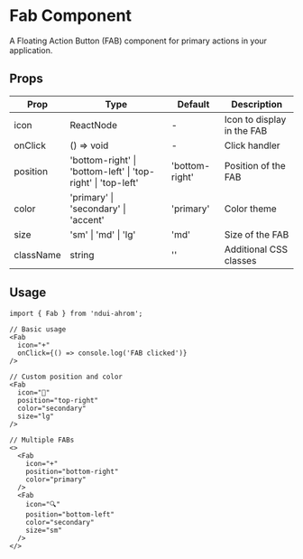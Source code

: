# Fab Component

A Floating Action Button (FAB) component for primary actions in your application.

## Props

| Prop | Type | Default | Description |
|------|------|---------|-------------|
| icon | ReactNode | - | Icon to display in the FAB |
| onClick | () => void | - | Click handler |
| position | 'bottom-right' \| 'bottom-left' \| 'top-right' \| 'top-left' | 'bottom-right' | Position of the FAB |
| color | 'primary' \| 'secondary' \| 'accent' | 'primary' | Color theme |
| size | 'sm' \| 'md' \| 'lg' | 'md' | Size of the FAB |
| className | string | '' | Additional CSS classes |

## Usage

```tsx
import { Fab } from 'ndui-ahrom';

// Basic usage
<Fab
  icon="+"
  onClick={() => console.log('FAB clicked')}
/>

// Custom position and color
<Fab
  icon="📝"
  position="top-right"
  color="secondary"
  size="lg"
/>

// Multiple FABs
<>
  <Fab
    icon="+"
    position="bottom-right"
    color="primary"
  />
  <Fab
    icon="🔍"
    position="bottom-left"
    color="secondary"
    size="sm"
  />
</>
```